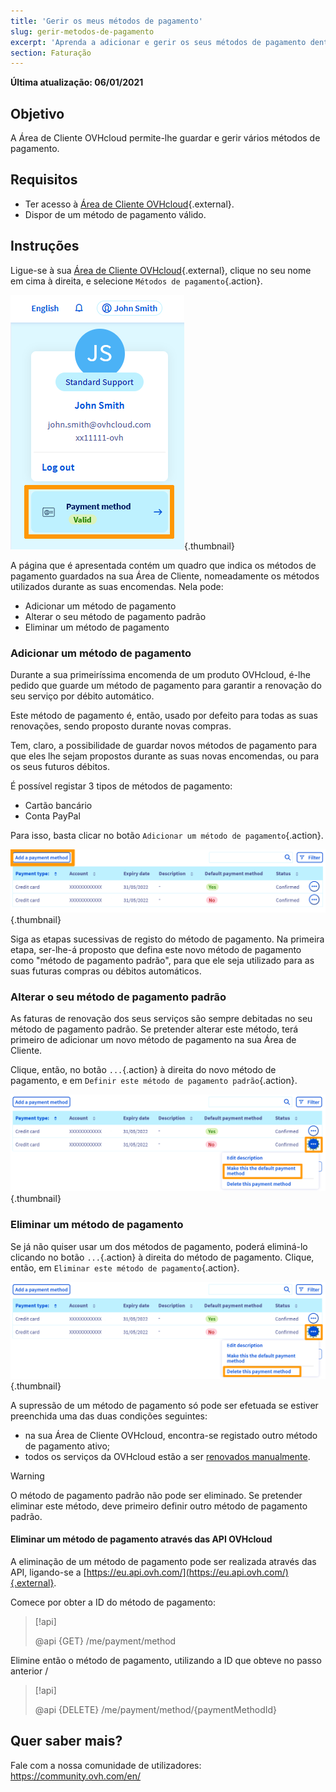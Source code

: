```yaml
---
title: 'Gerir os meus métodos de pagamento'
slug: gerir-metodos-de-pagamento
excerpt: 'Aprenda a adicionar e gerir os seus métodos de pagamento dentro da Área de Cliente OVHcloud'
section: Faturação
---
```


**Última atualização: 06/01/2021**

## Objetivo

A Área de Cliente OVHcloud permite-lhe guardar e gerir vários métodos de pagamento.

## Requisitos
- Ter acesso à [Área de Cliente OVHcloud](https://www.ovh.com/auth/?action=gotomanager&from=https://www.ovh.pt/&ovhSubsidiary=pt){.external}.
- Dispor de um método de pagamento válido.

## Instruções

Ligue-se à sua [Área de Cliente OVHcloud](https://www.ovh.com/auth/?action=gotomanager&from=https://www.ovh.pt/&ovhSubsidiary=pt){.external}, clique no seu nome em cima à direita, e selecione `Métodos de pagamento`{.action}.

![manage-payment-methods](images/hubpayment.png){.thumbnail}

A página que é apresentada contém um quadro que indica os métodos de pagamento guardados na sua Área de Cliente, nomeadamente os métodos utilizados durante as suas encomendas. Nela pode:

- Adicionar um método de pagamento
- Alterar o seu método de pagamento padrão
- Eliminar um método de pagamento

### Adicionar um método de pagamento

Durante a sua primeiríssima encomenda de um produto OVHcloud, é-lhe pedido que guarde um método de pagamento para garantir a renovação do seu serviço por débito automático.

Este método de pagamento é, então, usado por defeito para todas as suas renovações, sendo proposto durante novas compras.

Tem, claro, a possibilidade de guardar novos métodos de pagamento para que eles lhe sejam propostos durante as suas novas encomendas, ou para os seus futuros débitos.

É possível registar 3 tipos de métodos de pagamento:

- Cartão bancário
- Conta PayPal

Para isso, basta clicar no botão `Adicionar um método de pagamento`{.action}.

![manage-payment-methods](images/managepaymentmethods2.png){.thumbnail}

Siga as etapas sucessivas de registo do método de pagamento. Na primeira etapa, ser-lhe-á proposto que defina este novo método de pagamento como "método de pagamento padrão", para que ele seja utilizado para as suas futuras compras ou débitos automáticos.

### Alterar o seu método de pagamento padrão

As faturas de renovação dos seus serviços são sempre debitadas no seu método de pagamento padrão. Se pretender alterar este método, terá primeiro de adicionar um novo método de pagamento na sua Área de Cliente.

Clique, então, no botão `...`{.action} à direita do novo método de pagamento, e em `Definir este método de pagamento padrão`{.action}.

![manage-payment-methods](images/managepaymentmethods3.png){.thumbnail}

### Eliminar um método de pagamento

Se já não quiser usar um dos métodos de pagamento, poderá eliminá-lo clicando no botão `...`{.action} à direita do método de pagamento. Clique, então, em `Eliminar este método de pagamento`{.action}.

![manage-payment-methods](images/managepaymentmethods4.png){.thumbnail}

A supressão de um método de pagamento só pode ser efetuada se estiver preenchida uma das duas condições seguintes:

- na sua Área de Cliente OVHcloud, encontra-se registado outro método de pagamento ativo;
- todos os serviços da OVHcloud estão a ser [renovados manualmente](../guia_de_utilizacao_da_renovacao_automatica_da_ovh/#a-renovacao-manual).

> [!warning]
>
O método de pagamento padrão não pode ser eliminado. Se pretender eliminar este método, deve primeiro definir outro método de pagamento padrão.
>

#### Eliminar um método de pagamento através das API OVHcloud

A eliminação de um método de pagamento pode ser realizada através das API, ligando-se a [https://eu.api.ovh.com/](https://eu.api.ovh.com/){.external}.

Comece por obter a ID do método de pagamento: 

> [!api]
>
> @api {GET} /me/payment/method 
>

Elimine então o método de pagamento, utilizando a ID que obteve no passo anterior /

> [!api]
>
> @api {DELETE} /me/payment/method/{paymentMethodId}
>

## Quer saber mais?

Fale com a nossa comunidade de utilizadores: <https://community.ovh.com/en/>
